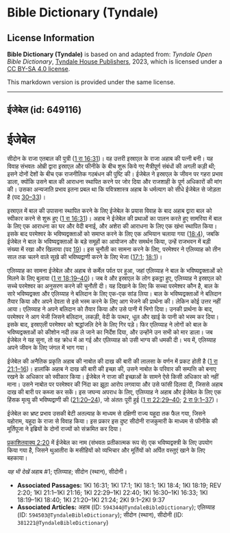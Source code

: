 # Bible Dictionary (Tyndale)

## License Information

**Bible Dictionary (Tyndale)** is based on and adapted from: _Tyndale Open Bible Dictionary_, [Tyndale House Publishers](https://tyndaleopenresources.com/), 2023, which is licensed under a [CC BY-SA 4.0 license](https://creativecommons.org/licenses/by-sa/4.0/legalcode.en).

This markdown version is provided under the same license.



--------------------------------

## ईजेबेल (id: 649116)

ईजेबेल
======

सीदोन के राजा एतबाल की पुत्री ([1 रा 16:31](https://ref.ly/1Kgs16:31))। वह उत्तरी इस्राएल के राजा अहाब की पत्नी बनी। यह विवाह संभवतः ओम्री द्वारा इस्राएल और फीनीके के बीच शुरू किये गए मैत्रीपूर्ण संबंधों की अगली कड़ी थी; इसने दोनों देशों के बीच एक राजनीतिक गठबंधन की पुष्टि की। ईजेबेल ने इस्राएल के जीवन पर गहरा प्रभाव डाला, क्योंकि उसने बाल की आराधना स्थापित करने पर जोर दिया और राजशाही के पूर्ण अधिकारों की मांग की। उसका अन्यजाति प्रभाव इतना प्रबल था कि पवित्रशास्त्र अहाब के धर्मत्याग को सीधे ईजेबेल से जोड़ता है (पद [30–33](https://ref.ly/1Kgs16:30-1Kgs16:33))।

इस्राएल में बाल की उपासना स्थापित करने के लिए ईजेबेल के प्रयास विवाह के बाद अहाब द्वारा बाल को स्वीकार करने से शुरू हुए ([1 रा 16:31](https://ref.ly/1Kgs16:31))। अहाब ने ईजेबेल की प्रथाओं का पालन करते हुए सामरिया में बाल के लिए एक आराधना का घर और वेदी बनाई, और अशेरा की आराधना के लिए एक खंभा स्थापित किया। इसके बाद परमेश्वर के भविष्यद्वक्ताओं को समाप्त करने के लिए एक अभियान चलाया गया ([18:4](https://ref.ly/1Kgs18:4)), जबकि ईजेबेल ने बाल के भविष्यद्वक्ताओं के बड़े समूहों का आयोजन और समर्थन किया, उन्हें राजभवन में बड़ी संख्या में रखा और खिलाया (पद [19](https://ref.ly/1Kgs18:19))। इस चुनौती का सामना करने के लिए, परमेश्वर ने एलिय्याह को तीन साल तक चलने वाले सूखे की भविष्यद्वाणी करने के लिए भेजा ([17:1](https://ref.ly/1Kgs17:1); [18:1](https://ref.ly/1Kgs18:1))।

एलिय्याह का सामना ईजेबेल और अहाब से कर्मेल पर्वत पर हुआ, जहां एलिय्याह ने बाल के भविष्यद्वक्ताओं को मिलने के लिए बुलाया ([1 रा 18:19–40](https://ref.ly/1Kgs18:19-1Kgs18:40))। जब वे और इस्राएल के लोग इकट्ठा हुए, एलिय्याह ने इस्राएल को सच्चे परमेश्वर का अनुसरण करने की चुनौती दी। यह दिखाने के लिए कि सच्चा परमेश्वर कौन है, बाल के सारे भविष्यद्वक्ता और एलिय्याह ने बलिदान के लिए एक\-एक सांड लिया। बाल के भविष्यद्वक्ताओं ने बलिदान तैयार किया और अपने देवता से इसे भस्म करने के लिए आग भेजने की प्रार्थना की। लेकिन कोई उत्तर नहीं आया। एलिय्याह ने अपने बलिदान को तैयार किया और उसे पानी में भिगो दिया। उनकी प्रार्थना के बाद, परमेश्वर ने आग भेजी जिसने बलिदान, लकड़ी, वेदी के पत्थर, धूल और खाई के पानी को भस्म कर दिया। इसके बाद, इस्राएली परमेश्वर को श्रद्धांजलि देने के लिए गिर पड़े। फिर एलिय्याह ने लोगों को बाल के भविष्यद्वक्ताओं को कीशोन नदी तक ले जाने का निर्देश दिया, और उन्होंने उन सभी को मार डाला। जब ईजेबेल ने यह सुना, तो वह क्रोध में आ गई और एलिय्याह को उसी भाग्य की धमकी दी। भय में, एलिय्याह अपने जीवन के लिए जंगल में भाग गया।

ईजेबेल की अनैतिक प्रकृति अहाब की नाबोत की दाख की बारी की लालसा के वर्णन में प्रकट होती है ([1 रा 21:1–16](https://ref.ly/1Kgs21:1-1Kgs21:16))। हालांकि अहाब ने दाख की बारी की इच्छा की, उसने नाबोत के परिवार की सम्पत्ति को बनाए रखने के अधिकार को स्वीकार किया। ईजेबेल ने राजा की इच्छाओं के सामने ऐसे किसी अधिकार को नहीं माना। उसने नाबोत पर परमेश्वर की निंदा का झूठा आरोप लगवाया और उसे फांसी दिलवा दी, जिससे अहाब दाख की बारी पर कब्जा कर सकें। इस जघन्य अपराध के लिए, एलिय्याह ने अहाब और ईजेबेल के लिए एक हिंसक मृत्यु की भविष्यद्वाणी की ([21:20–24](https://ref.ly/1Kgs21:20-1Kgs21:24)), जो अंततः पूरी हुई ([1 रा 22:29–40](https://ref.ly/1Kgs22:29-1Kgs22:40); [2 रा 9:1–37](https://ref.ly/2Kgs9:1-2Kgs9:37))।

ईजेबेल का भ्रष्ट प्रभाव उसकी बेटी अतल्याह के माध्यम से दक्षिणी राज्य यहूदा तक फैल गया, जिसने यहोराम, यहूदा के राजा से विवाह किया। इस प्रकार इस दुष्ट सीदोनी राजकुमारी के माध्यम से फीनीके की मूर्तिपूजा ने इब्रियों के दोनों राज्यों को संक्रमित कर दिया।

[प्रकाशितवाक्य 2:20](https://ref.ly/Rev2:20) में ईजेबेल का नाम (संभवतः प्रतीकात्मक रूप से) एक भविष्यद्वक्त्री के लिए उपयोग किया गया है, जिसने थुआतीरा के मसीहियों को व्यभिचार और मूर्तियों को अर्पित वस्तुएं खाने के लिए बहकाया।

*यह भी देखें* अहाब \#1; एलिय्याह; सीदोन (स्थान), सीदोनी।

* **Associated Passages:** 1KI 16:31; 1KI 17:1; 1KI 18:1; 1KI 18:4; 1KI 18:19; REV 2:20; 1KI 21:1–1KI 21:16; 1KI 22:29–1KI 22:40; 1KI 16:30–1KI 16:33; 1KI 18:19–1KI 18:40; 1KI 21:20–1KI 21:24; 2KI 9:1–2KI 9:37
* **Associated Articles:** अहाब (ID: `594344@TyndaleBibleDictionary`); एलिय्याह (ID: `594503@TyndaleBibleDictionary`); सीदोन (स्थान), सीदोनी (ID: `381221@TyndaleBibleDictionary`)

